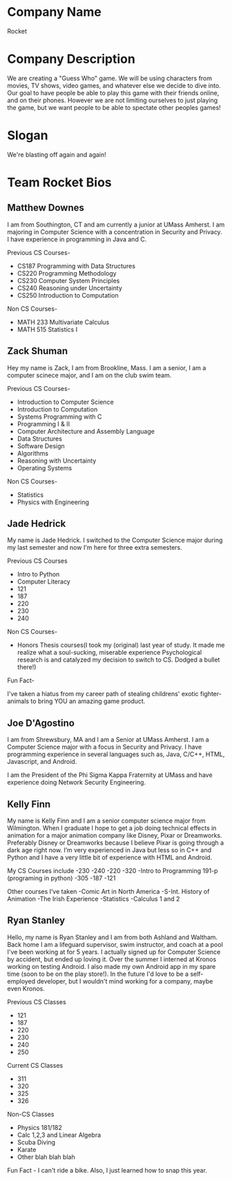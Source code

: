 Company Name
============

Rocket

Company Description
===================

We are creating a "Guess Who" game. 
We will be using characters from movies, TV shows, video games, and whatever else we decide to dive into. 
Our goal to have people be able to play this game with their friends online, and on their phones. 
However we are not limiting ourselves to just playing the game, 
but we want people to be able to spectate other peoples games!

Slogan
======

We're blasting off again and again!


Team Rocket Bios
================

Matthew Downes
--------------

I am from Southington, CT and am currently a junior at UMass Amherst. I am majoring in Computer Science with a concentration in Security and Privacy. I have experience in programming in Java and C.

Previous CS Courses-
  - CS187 Programming with Data Structures
  - CS220 Programming Methodology
  - CS230 Computer System Principles
  - CS240 Reasoning under Uncertainty 
  - CS250 Introduction to Computation

Non CS Courses-
  - MATH 233 Multivariate Calculus
  - MATH 515 Statistics I

Zack Shuman
-----------

Hey my name is Zack, I am from Brookline, Mass. I am a senior, I am a computer scinece major, and I am on the club swim team.

Previous CS Courses-
  -  Introduction to Computer Science 
  -  Introduction to Computation
  -  Systems Programming with C
  -  Programming I & II
  -  Computer Architecture and Assembly Language
  -  Data Structures
  -  Software Design
  -  Algorithms
  -  Reasoning with Uncertainty 
  -  Operating Systems

Non CS Courses-
  - Statistics 
  - Physics with Engineering

Jade Hedrick
-------------

My name is Jade Hedrick. I switched to the Computer Science major during my last semester and now I'm here for three extra semesters.

Previous CS Courses
  - Intro to Python
  - Computer Literacy
  - 121
  - 187 
  - 220 
  - 230 
  - 240

Non CS Courses- 
  - Honors Thesis courses(I took my (original) last year of study. It made me realize what a soul-sucking, miserable experience Psychological research is and catalyzed my decision to switch to CS. Dodged a bullet there!)

Fun Fact-

I've taken a hiatus from my career path of stealing childrens' exotic fighter-animals to bring YOU an amazing game product.

Joe D'Agostino
--------------

 I am from Shrewsbury, MA and I am a Senior at UMass Amherst. I am a Computer Science major with a focus in Security and Privacy. I have programming experience in several languages such as, Java, C/C++, HTML, Javascript, and Android.
 
 I am the President of the Phi Sigma Kappa Fraternity at UMass and have experience doing Network Security Engineering.
 
Kelly Finn
-----------

  My name is Kelly Finn and I am a senior computer science major from Wilmington. When I graduate I hope to get a job doing technical effects in animation for a major animation company like Disney, Pixar or Dreamworks. Preferably Disney or Dreamworks because I believe Pixar is going through a dark age right now. I’m very experienced in Java but less so in C++ and Python and I have a very little bit of experience with HTML and Android. 

My CS Courses include
  -230
  -240
  -220
  -320
  -Intro to Programming 191-p (programing in python)
  -305
  -187
  -121
  
Other courses I’ve taken
  -Comic Art in North America
  -S-Int. History of Animation
  -The Irish Experience
  -Statistics
  -Calculus 1 and 2

Ryan Stanley
-------------

  Hello, my name is Ryan Stanley and I am from both Ashland and Waltham. Back home I am a lifeguard supervisor, swim instructor, and coach at a pool I've been working at for 5 years. I actually signed up for Computer Science by accident, but ended up loving it. Over the summer I interned at Kronos working on testing Android. I also made my own Android app in my spare time (soon to be on the play store!). In the future I'd love to be a self-employed developer, but I wouldn't mind working for a company, maybe even Kronos.
  
Previous CS Classes
  - 121
  - 187
  - 220
  - 230
  - 240
  - 250

Current CS Classes
  - 311
  - 320
  - 325
  - 326

Non-CS Classes
  - Physics 181/182
  - Calc 1,2,3 and Linear Algebra
  - Scuba Diving
  - Karate
  - Other blah blah blah
  
Fun Fact -
  I can't ride a bike. Also, I just learned how to snap this year.
